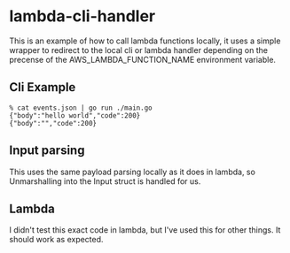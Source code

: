 # lambda-cli-handler

This is an example of how to call lambda functions locally, it uses a simple wrapper to redirect to the local
cli or lambda handler depending on the precense of the AWS_LAMBDA_FUNCTION_NAME environment variable.

## Cli Example

```
% cat events.json | go run ./main.go
{"body":"hello world","code":200}
{"body":"","code":200}
```

## Input parsing

This uses the same payload parsing locally as it does in lambda, so Unmarshalling into the Input struct is handled for us.

## Lambda

I didn't test this exact code in lambda, but I've used this for other things. It should work as expected.
